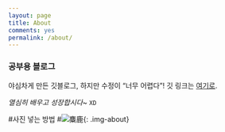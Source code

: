 ```yaml
---
layout: page
title: About
comments: yes
permalink: /about/
---
```



### 공부용 블로그

야심차게 만든 깃블로그, 하지만 수정이 <q>너무 어렵다</q>!
깃 링크는 [여기로](https://github.com/daJarae/).

<cite>열심히 배우고 성장합시다~</cite> <code>XD</code>

#사진 넣는 방법
#![麋鹿](https://i.imgur.com/Mdc4szJl.jpg){: .img-about}


